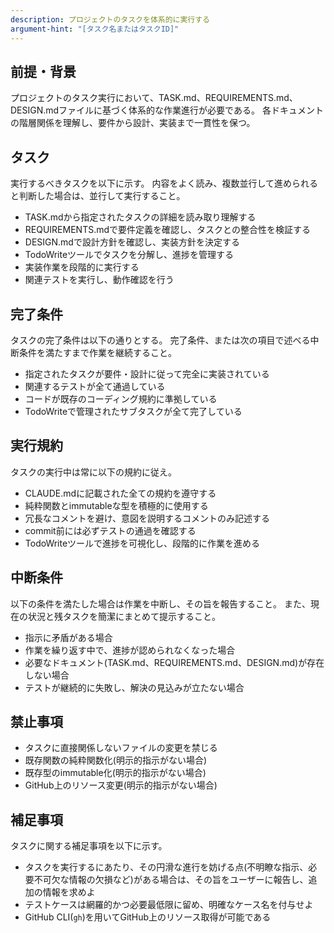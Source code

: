 ```yaml
---
description: プロジェクトのタスクを体系的に実行する
argument-hint: "[タスク名またはタスクID]"
---
```


## 前提・背景

プロジェクトのタスク実行において、TASK.md、REQUIREMENTS.md、DESIGN.mdファイルに基づく体系的な作業進行が必要である。
各ドキュメントの階層関係を理解し、要件から設計、実装まで一貫性を保つ。

## タスク

実行するべきタスクを以下に示す。
内容をよく読み、複数並行して進められると判断した場合は、並行して実行すること。

- TASK.mdから指定されたタスクの詳細を読み取り理解する
- REQUIREMENTS.mdで要件定義を確認し、タスクとの整合性を検証する
- DESIGN.mdで設計方針を確認し、実装方針を決定する
- TodoWriteツールでタスクを分解し、進捗を管理する
- 実装作業を段階的に実行する
- 関連テストを実行し、動作確認を行う

## 完了条件

タスクの完了条件は以下の通りとする。
完了条件、または次の項目で述べる中断条件を満たすまで作業を継続すること。

- 指定されたタスクが要件・設計に従って完全に実装されている
- 関連するテストが全て通過している
- コードが既存のコーディング規約に準拠している
- TodoWriteで管理されたサブタスクが全て完了している

## 実行規約

タスクの実行中は常に以下の規約に従え。

- CLAUDE.mdに記載された全ての規約を遵守する
- 純粋関数とimmutableな型を積極的に使用する
- 冗長なコメントを避け、意図を説明するコメントのみ記述する
- commit前には必ずテストの通過を確認する
- TodoWriteツールで進捗を可視化し、段階的に作業を進める

## 中断条件

以下の条件を満たした場合は作業を中断し、その旨を報告すること。
また、現在の状況と残タスクを簡潔にまとめて提示すること。

- 指示に矛盾がある場合
- 作業を繰り返す中で、進捗が認められなくなった場合
- 必要なドキュメント(TASK.md、REQUIREMENTS.md、DESIGN.md)が存在しない場合
- テストが継続的に失敗し、解決の見込みが立たない場合

## 禁止事項

- タスクに直接関係しないファイルの変更を禁じる
- 既存関数の純粋関数化(明示的指示がない場合)
- 既存型のimmutable化(明示的指示がない場合)
- GitHub上のリソース変更(明示的指示がない場合)

## 補足事項

タスクに関する補足事項を以下に示す。

- タスクを実行するにあたり、その円滑な進行を妨げる点(不明瞭な指示、必要不可欠な情報の欠損など)がある場合は、その旨をユーザーに報告し、追加の情報を求めよ
- テストケースは網羅的かつ必要最低限に留め、明確なケース名を付与せよ
- GitHub CLI(`gh`)を用いてGitHub上のリソース取得が可能である
